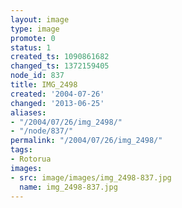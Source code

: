 ```yaml
---
layout: image
type: image
promote: 0
status: 1
created_ts: 1090861682
changed_ts: 1372159405
node_id: 837
title: IMG_2498
created: '2004-07-26'
changed: '2013-06-25'
aliases:
- "/2004/07/26/img_2498/"
- "/node/837/"
permalink: "/2004/07/26/img_2498/"
tags:
- Rotorua
images:
- src: image/images/img_2498-837.jpg
  name: img_2498-837.jpg
---
```


